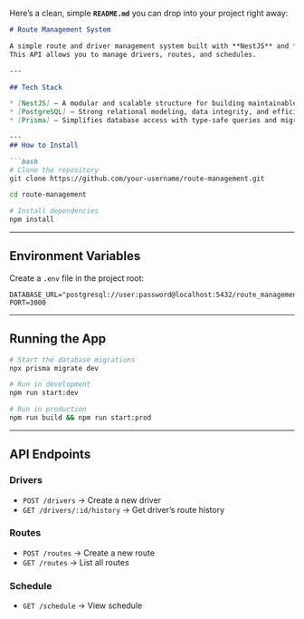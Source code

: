 Here’s a clean, simple **`README.md`** you can drop into your project right away:

````markdown
# Route Management System

A simple route and driver management system built with **NestJS** and **Prisma ORM**.  
This API allows you to manage drivers, routes, and schedules.

---

## Tech Stack

* [NestJS] – A modular and scalable structure for building maintainable APIs.
* [PostgreSQL] – Strong relational modeling, data integrity, and efficient handling of complex queries.
* [Prisma] – Simplifies database access with type-safe queries and migrations.

---
## How to Install

```bash
# Clone the repository
git clone https://github.com/your-username/route-management.git

cd route-management

# Install dependencies
npm install
````

---

## Environment Variables

Create a `.env` file in the project root:

```env
DATABASE_URL="postgresql://user:password@localhost:5432/route_management"
PORT=3000
```

---

## Running the App

```bash
# Start the database migrations
npx prisma migrate dev

# Run in development
npm run start:dev

# Run in production
npm run build && npm run start:prod
```

---

## API Endpoints

### Drivers

* `POST /drivers` → Create a new driver
* `GET /drivers/:id/history` → Get driver’s route history

### Routes

* `POST /routes` → Create a new route
* `GET /routes` → List all routes

### Schedule

* `GET /schedule` → View schedule


